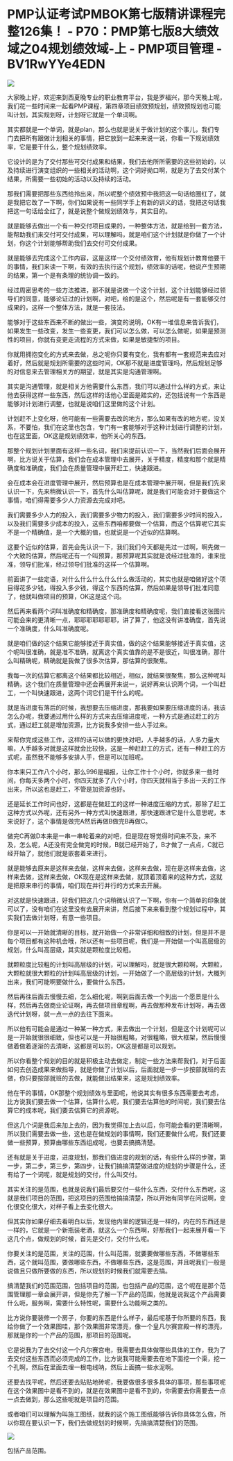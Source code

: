 # PMP认证考试PMBOK第七版精讲课程完整126集！ - P70：PMP第七版8大绩效域之04规划绩效域-上 - PMP项目管理 - BV1RwYYe4EDN

![](img/ecf057b7fff80f209411a5b06b7c978a_0.png)

大家晚上好，欢迎来到西夏晚专业的职业教育平台，我是罗福兴，那今天晚上呢，我们花一些时间来一起看PMP课程，第四章项目绩效预规划，绩效预规划也可能叫计划，其实规划呀，计划呀它就是一个单词啊。

其实都就是一个单词，就是plan，那么也就是说关于做计划的这个事儿，我们专门去把所有跟做计划相关的事情，把它放到一起来来说一说，你看一下规划绩效率，它是要干什么，整个规划绩效率。

它设计的是为了交付那些可交付成果和结果，我们去他所所需要的这些初始的，以及持续进行演变组织的一些相关的活动啊，这个词好拗口啊，就是为了去交付某个结果，所需要一些初始的活动以及持续的活动。

那我们需要把那些东西给拎出来，所以呢整个绩效预中我把这一句话给圈红了，就是我把它改了一下啊，你们如果说有一些同学手上有新的讲义的话，我把这句话我把这一句话给全红了，就是说整个做规划绩效与，其实目的。

就是能够去做出一个有一种交付项目成果的，一种整体方法，就是给到一套方法，能帮助我们来交付可交付成果，可以理解吗，就是咱们这个计划就是你做了一个计划，你这个计划能够帮助我们去交付可交付成果。

就是能够去完成这个工作内容，这是这样一个交付绩效育，他有规划计教育他要干的事情，我们来读一下啊，有效的去执行这个规划，绩效率的话呢，他说产生预期的结果，第一个是有条理的统协调一致的。

经过周密思考的一些方法推进，那不就是说做一个这个计划，这个计划能够经过领导们的同意，能够论证过的计划啊，对吧，给的是这个，然后呢是有一套能够交付成果的，这样一个整体方法，就是一套技法。

能够对于这些东西来不断的做出一些，演变的说明，OK有一堆信息来告诉我们，如果发生一些改变，发生一些变更，我们可以怎么做，可以怎么做呢，如果是预测性的项目，你就有变更走流程的方式来做，如果是敏捷型的项目。

你就用拥抱变化的方式来去做，总之呢你只要有变化，我有都有一套规范来去应对着好，然后就是规划所需要的这些时间，OK那不就是进度管理吗，然后规划足够的对信息来去管理相关方的期望，就是其实是沟通管理啊。

其实是沟通管理，就是相关方他需要什么东西，我们可以通过什么样的方式，来让他去获得这样一些东西，然后这样的话他心里面是踏实的，还包括说有一个东西是能够对计划进行调整，也就是说咱们这里做的这个计划。

计划赶不上变化呀，他可能有一些需要去改的地方，那么如果有改的地方呢，没关系，不要怕，我们在这里也包含，专门有一套能够对于这种计划进行调整的计划，也在这里面，OK这是规划绩效率，他所关心的东西。

那整个规划计划里面有这样一些名词，我们来提前认识一下，当然我们后面会展开啊，比方说关于估算，我们会在成本管理中去展开，关于精度，精度和那个就是精确度和准确度，我们会在质量管理中展开赶工，快速跟进。

会在成本会在进度管理中展开，然后预算也是在成本管理中展开啊，但是我们先来认识一下，先来稍微认识一下，首先什么叫估算呢，就是我们可能会对于要做这个事情，咱们得需要多少人力资源去完成对吧。

我们需要多少人力的投入，我们需要多少物力的投入，我们需要多少时间的投入，以及我们需要多少成本的投入，这些东西咱都要做一个估算，而这个估算呢它其实不是一个精确值，是一个大概的值，也就说是一个近似的估算啊。

这要个近似的估算，首先会先认识一下，我们我们今天都是先过一过啊，啊先做一个大致的估算，然后呢还有一个叫预算，那预算呢其实就是说经过批准的，谁来批准，领导们批准，经过领导们批准的这样一个估算啊。

前面讲了一些定语，对什么什么什么什么什么做活动的，其实也就是咱做好这个项目得花多少钱，得投入多少钱，得这个东西的估算，然后如果是领导们批准同意了，他就叫做项目的预算，OK这是这个词。

然后再来看两个词叫准确度和精确度，那准确度和精确度呢，我们直接看这张图片可能会来的更清晰一点，耶耶耶耶耶耶耶，讲了算了，他这没有讲准确度，首先说一个准确度，什么叫准确度呢。

就是咱们做的这个结果它能够接近于真实值，做的这个结果能够接近于真实值，这个呢叫很准确，就是准不准确，就离这个真实值靠的是不是很近，叫很准确，那什么叫精确呢，精确就是我做了很多次估算，那估算的很聚焦。

我每一次的估算它都离这个结果都比较相近，相似，就结果很聚焦，那么这种呢叫精确，这个我们在质量管理中还会再展开来说一，说好再来认识两个词，一个叫赶工，一个叫快速跟进，这两个词它们是干什么的呢。

就是当进度有落后的时候，我想要去压缩进度，那我要如果要压缩进度的话，我该怎么办呢，我要通过用什么样的方式来去压缩进度呢，一种方式是通过赶工的方式，通过赶工就是增加资源，比方说我多安排一些人手过来。

来帮你完成这些工作，这样的话可以做的更快对吧，人手越多的话，人多力量大嘛，人手越多对就是这样就会比较快，这是一种赶赶工的方式，还有一种赶工的方式呢，虽然我不能够多安排人手，但是可以加班呢。

你本来只工作八个小时，那么996是福报，让你工作十个小时，你就多来一些时间，你每天多两个小时，你四天就多了八个小时，你四天就相当于多出一天的工作出来，所以这也是赶工，不管是加资源也好。

还是延长工作时间也好，这都是在做赶工的这样一种进度压缩的方式，那除了赶工这种方式以外呢，还有另外一种方式叫快速跟进，那快速跟进它是什么意思呢，本来说好了，这个事情是做完A然后再做B做完B再做C。

做完C再做D本来是一串一串轮着来的对吧，但是现在呀觉得时间来不及，来不及，怎么呢，A还没有完全做完的时候，B就已经开始了，B才做了一点点，C就已经开始了，就他们就是嵌套着来进行。

就是能够去原来是这样来去做，这样来去做，这样来去做，现在是这样来去做，这样来去做，这样来去做，OK现在是这样来去做，就顶着顶着来的这种方式，这就是把原来串行的事情，咱们现在并行并行的方式来去开展。

对这就是快速跟进，好我们把这几个词稍微认识了一下啊，你有一个简单的印象就可以了，没有咱们在这里没有去展开来讲，然后接下来来看到整个规划过程中，其实我们去做计划呀，有意一些项目。

你是可以一开始就清晰的目标，就开始做一个非常详细和细致的计划，但是并不是每个项目都有这种机会哦，所以还有一些项目呢，我们是一开始做一个叫高层级的规划，什么叫高层级，其实就是颗粒度比较粗。

就颗粒度比较粗的计划叫高层级的计划，可以理解吗，就是很大颗粒啊，大颗粒，大颗粒就很大颗粒的计划叫高层级的计划，一开始做了一个高层级的计划，大概列出来，我们可能啊要做什么，要做什么东西。

然后再往后面去慢慢去细，怎么细化呢，啊到后面去做一个列出一个愿景是什么样，然后再去做商业论证啊，再去做项目章程啊，再去做那种发布计划呀，再去做迭代计划呀，就一点一点的去往下面来。

所以他有可能会是通过一种某一种方式，来去做出一个计划，但是这个计划呢可以是一开始就很很细致，但也可以是一开始很粗略，对很粗略，很大框架，然后慢慢做着做着逐渐的去清晰，这都是可以的，OK这是都是可以规划。

所以你看整个规划的目的就是积极主动去做定，制定一些方法来帮我们，对于后面如何去创造成果来做指导，就是你做了计划以后，后面就是一步一步按部就班的去做，你只要按部就班的去做，就能做出结果来，这是规划绩效率。

他在干的事情，OK那整个规划绩效与里面呢，他说其实有很多东西需要去考虑，比方说我们要去做一个估算，估算什么呢，我们要去估算他的时间呢，我们要去估算它的成本呢，我们要去估算它的资源呢。

但这几个词是我后来加上去的，因为我觉得加上去以后，你可能会看的更清晰啊，所以我们需要去做一些，这也是在做规划的事情啊，我们还要做什么呢，我们还要做一些预算，预算由哪些东西组成呢，也要去搞搞清楚。

还有就是关于进度，进度规划，那我们做进度的规划的话，有些什么样的步骤，第一步，第二步，第三步，第四步，让我们搞搞清楚做进度的规划的步骤是什么，还有给了一个词呢，就是规划的交付，什么叫交付。

其实关注的是范围，也就是说我们最后要交付一些什么东西，交付什么东西呢，这就是我们项目的范围，把这项目的范围给搞搞清楚，所以开始有同学在问说啊，变化很变化很大，对样子看上去变化很大。

但其实你如果仔细去看明白以后，发现他内里的逻辑还是一样的，内在的东西还是一样的，它就是一个新瓶装老酒，就这么一个东西啊，好那我们一起来展开看一下这几个点，做规划的时候，首先是交付，交付什么呢。

你要关注的是范围，关注的范围，什么叫范围，就要要做哪些东西，不做哪些东西，这个就叫范围，要做哪些东西，不做哪些东西，这是范围，并且呢我们一般是说做且只做所要做的东西，所以规划的时候我们就需要去搞。

搞清楚我们的范围范围，包括项目的范围，也包括产品的范围，这个呢在是那个范围管理那一章会展开讲，但是你先了解一下产品的范围，他就是说我这个产品需要什么呃，服务啊，需要什么特性呢，需要什么功能啊之类的。

比方说你要装修一个房子，你要的东西是什么样子，最后呢基于你所要的东西，我给你做了一个效果图哇，那个效果图非常漂亮，像一个皇凡尔赛宫殿一样的漂亮，那就是你的一个产品的范围，那项目的范围呢。

它是说我为了去交付这一个凡尔赛宫电，我需要去具体做哪些具体的工作，我为了去交付这些东西而必须完成的工作，比方说我可能需要去在地下面挖一个渠，挖一个孔啊，然后在里面去埋一根电线呐，然后上面搞一些水泥啊。

还要去找平呢，然后还要去贴贴地砖呢，我要做很多很多具体的事项，那些事项呢在这个效果图中是看不到的，就是在效果图中是看不到的，你需要去你需要去一点一点去做到，那么这些呢就是项目的范围。

或者咱们可以理解为叫施工图纸，就我的这个施工图纸能够告诉你具体怎么做，所以你现在要认识一下，我们去做规划的时候啊，先搞搞清楚我们的范围。



![](img/ecf057b7fff80f209411a5b06b7c978a_2.png)

包括产品范围。